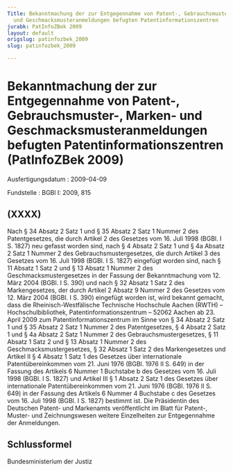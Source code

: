 ```yaml
---
Title: Bekanntmachung der zur Entgegennahme von Patent-, Gebrauchsmuster-, Marken-
  und Geschmacksmusteranmeldungen befugten Patentinformationszentren
jurabk: PatInfoZBek 2009
layout: default
origslug: patinfozbek_2009
slug: patinfozbek_2009

---
```


# Bekanntmachung der zur Entgegennahme von Patent-, Gebrauchsmuster-, Marken- und Geschmacksmusteranmeldungen befugten Patentinformationszentren (PatInfoZBek 2009)

Ausfertigungsdatum
:   2009-04-09

Fundstelle
:   BGBl I: 2009, 815


## (XXXX)

Nach § 34 Absatz 2 Satz 1 und § 35 Absatz 2 Satz 1 Nummer 2 des
Patentgesetzes, die durch Artikel 2 des Gesetzes vom 16. Juli 1998
(BGBl. I S. 1827) neu gefasst worden sind, nach § 4 Absatz 2 Satz 1
und § 4a Absatz 2 Satz 1 Nummer 2 des Gebrauchsmustergesetzes, die
durch Artikel 3 des Gesetzes vom 16. Juli 1998 (BGBl. I S. 1827)
eingefügt worden sind, nach § 11 Absatz 1 Satz 2 und § 13 Absatz 1
Nummer 2 des Geschmacksmustergesetzes in der Fassung der
Bekanntmachung vom 12. März 2004 (BGBl. I S. 390) und nach § 32 Absatz
1 Satz 2 des Markengesetzes, der durch Artikel 2 Absatz 9 Nummer 2 des
Gesetzes vom 12. März 2004 (BGBl. I S. 390) eingefügt worden ist, wird
bekannt gemacht, dass die
Rheinisch-Westfälische Technische Hochschule Aachen (RWTH)
– Hochschulbibliothek, Patentinformationszentrum –
52062 Aachen
ab 23. April 2009 zum Patentinformationszentrum im Sinne von § 34
Absatz 2 Satz 1 und § 35 Absatz 2 Satz 1 Nummer 2 des Patentgesetzes,
§ 4 Absatz 2 Satz 1 und § 4a Absatz 2 Satz 1 Nummer 2 des
Gebrauchsmustergesetzes, § 11 Absatz 1 Satz 2 und § 13 Absatz 1 Nummer
2 des Geschmacksmustergesetzes, § 32 Absatz 1 Satz 2 des
Markengesetzes und Artikel II § 4 Absatz 1 Satz 1 des Gesetzes über
internationale Patentübereinkommen vom 21. Juni 1976 (BGBl. 1976 II S.
649) in der Fassung des Artikels 6 Nummer 1 Buchstabe b des Gesetzes
vom 16. Juli 1998 (BGBl. I S. 1827) und Artikel III § 1 Absatz 2 Satz
1 des Gesetzes über internationale Patentübereinkommen vom 21. Juni
1976 (BGBl. 1976 II S. 649) in der Fassung des Artikels 6 Nummer 4
Buchstabe c des Gesetzes vom 16. Juli 1998 (BGBl. I S. 1827) bestimmt
ist.
Die Präsidentin des Deutschen Patent- und Markenamts veröffentlicht im
Blatt für Patent-, Muster- und Zeichnungswesen weitere Einzelheiten
zur Entgegennahme der Anmeldungen.


## Schlussformel

Bundesministerium der Justiz

